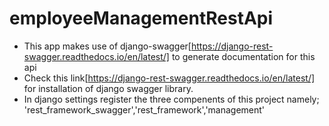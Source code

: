 # employeeManagementRestApi

- This app makes use of django-swagger[https://django-rest-swagger.readthedocs.io/en/latest/] to generate documentation for this api
- Check this link[https://django-rest-swagger.readthedocs.io/en/latest/] for installation of django swagger library.
- In django settings register the three compenents of this project namely; 'rest_framework_swagger','rest_framework','management' 

